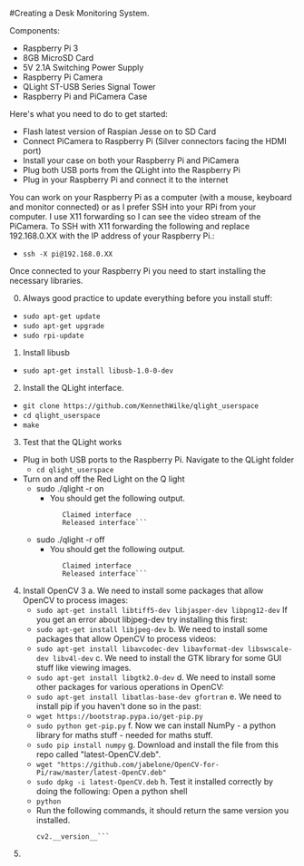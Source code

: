 #Creating a Desk Monitoring System.

Components:
  * Raspberry Pi 3
  * 8GB MicroSD Card
  * 5V 2.1A Switching Power Supply
  * Raspberry Pi Camera
  * QLight ST-USB Series Signal Tower
  * Raspberry Pi and PiCamera Case

Here's what you need to do to get started:
- Flash latest version of Raspian Jesse on to SD Card
- Connect PiCamera to Raspberry Pi (Silver connectors facing the HDMI port)
- Install your case on both your Raspberry Pi and PiCamera
- Plug both USB ports from the QLight into the Raspberry Pi
- Plug in your Raspberry Pi and connect it to the internet

You can work on your Raspberry Pi as a computer (with a mouse, keyboard and monitor connected) or as I prefer SSH into your RPi from your computer. I use X11 forwarding so I can see the video stream of the PiCamera. To SSH with X11 forwarding the following and replace 192.168.0.XX with the IP address of your Raspberry Pi.:
  * `ssh -X pi@192.168.0.XX`

Once connected to your Raspberry Pi you need to start installing the necessary libraries.

0. Always good practice to update everything before you install stuff:
  * `sudo apt-get update`
  * `sudo apt-get upgrade`
  * `sudo rpi-update`

1. Install libusb
  * `sudo apt-get install libusb-1.0-0-dev`

2. Install the QLight interface.
  * `git clone https://github.com/KennethWilke/qlight_userspace`
  * `cd qlight_userspace`
  * `make`

3. Test that the QLight works
  * Plug in both USB ports to the Raspberry Pi. Navigate to the QLight folder
    * `cd qlight_userspace`
  * Turn on and off the Red Light on the Q light
    * sudo ./qlight -r on
      * You should get the following output.
          ```Q-light detected
             Claimed interface
             Released interface```
    * sudo ./qlight -r off
      * You should get the following output.
          ```Q-light detected
             Claimed interface
             Released interface```

4. Install OpenCV 3
  a. We need to install some packages that allow OpenCV to process images:
    * `sudo apt-get install libtiff5-dev libjasper-dev libpng12-dev`
  If you get an error about libjpeg-dev try installing this first:
    * `sudo apt-get install libjpeg-dev`
  b. We need to install some packages that allow OpenCV to process videos:
    * `sudo apt-get install libavcodec-dev libavformat-dev libswscale-dev libv4l-dev`
  c. We need to install the GTK library for some GUI stuff like viewing images.
    * `sudo apt-get install libgtk2.0-dev`
  d. We need to install some other packages for various operations in OpenCV:
    * `sudo apt-get install libatlas-base-dev gfortran`
  e. We need to install pip if you haven't done so in the past:
    * `wget https://bootstrap.pypa.io/get-pip.py`
    * `sudo python get-pip.py`
  f. Now we can install NumPy - a python library for maths stuff - needed for maths stuff.
    * `sudo pip install numpy`
  g. Download and install the file from this repo called "latest-OpenCV.deb".
    * `wget "https://github.com/jabelone/OpenCV-for-Pi/raw/master/latest-OpenCV.deb"`
    * `sudo dpkg -i latest-OpenCV.deb`
  h. Test it installed correctly by doing the following: Open a python shell
    * `python`
    * Run the following commands, it should return the same version you installed.
      ```import cv2
      cv2.__version__```

4.  

